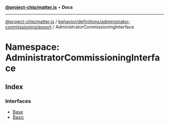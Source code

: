[**@project-chip/matter.js**](../../../../../../README.md) • **Docs**

***

[@project-chip/matter.js](../../../../../../modules.md) / [behavior/definitions/administrator-commissioning/export](../../README.md) / AdministratorCommissioningInterface

# Namespace: AdministratorCommissioningInterface

## Index

### Interfaces

- [Base](interfaces/Base.md)
- [Basic](interfaces/Basic.md)
